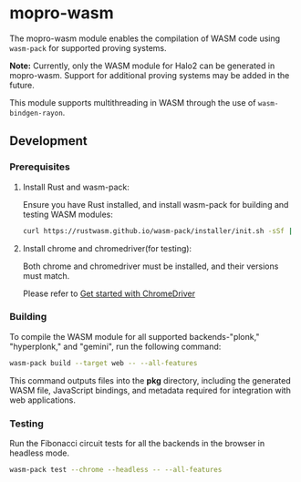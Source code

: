 # mopro-wasm

The mopro-wasm module enables the compilation of WASM code using `wasm-pack` for supported proving systems.

**Note:** Currently, only the WASM module for Halo2 can be generated in mopro-wasm. Support for additional proving systems may be added in the future.

This module supports multithreading in WASM through the use of `wasm-bindgen-rayon`.

## Development

### Prerequisites

1. Install Rust and wasm-pack:

    Ensure you have Rust installed, and install wasm-pack for building and testing WASM modules:

    ```bash
    curl https://rustwasm.github.io/wasm-pack/installer/init.sh -sSf | sh
    ```

2. Install chrome and chromedriver(for testing):
    
    Both chrome and chromedriver must be installed, and their versions must match.

    Please refer to [Get started with ChromeDriver](https://developer.chrome.com/docs/chromedriver/get-started)

### Building

To compile the WASM module for all supported backends-"plonk," "hyperplonk," and "gemini", run the following command:

```bash
wasm-pack build --target web -- --all-features
```

This command outputs files into the **pkg** directory, including the generated WASM file, JavaScript bindings, and metadata required for integration with web applications.

### Testing

Run the Fibonacci circuit tests for all the backends in the browser in headless mode.

```bash
wasm-pack test --chrome --headless -- --all-features
```